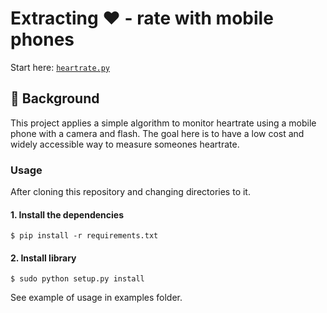 # Extracting ❤️ - rate with mobile phones 

Start here: [`heartrate.py`](src/heartrate.py)

## 💭 Background
This project applies a simple algorithm to monitor heartrate using a mobile phone with a camera and flash. The goal here is to have a low cost and widely accessible way to measure someones heartrate.

### Usage
After cloning this repository and changing directories to it.

#### 1. Install the dependencies
```
$ pip install -r requirements.txt
```
#### 2. Install library
```
$ sudo python setup.py install
```
See example of usage in examples folder.
